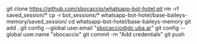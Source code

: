 git clone https://github.com/sbocaccio/whatsapp-bot-hotel.git
rm -rf saved_session/*
cp -r bot_sessions/* whatsapp-bot-hotel/base-baileys-memory/saved_session/
cd whatsapp-bot-hotel/base-baileys-memory
git add .
git config --global user.email "sbocaccio@dc.uba.ar"
git config --global user.name "sbocaccio"
git commit -m "Add credentials"
git push